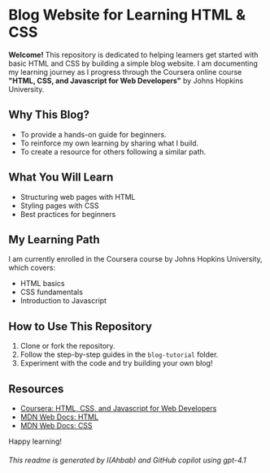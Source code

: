# Blog Website for Learning HTML & CSS

**Welcome!** This repository is dedicated to helping learners get started with basic HTML and CSS by building a simple
blog website. I am documenting my learning journey as I progress through the Coursera online course **"HTML, CSS, and
Javascript for Web Developers"** by Johns Hopkins University.

## Why This Blog?

- To provide a hands-on guide for beginners.
- To reinforce my own learning by sharing what I build.
- To create a resource for others following a similar path.

## What You Will Learn

- Structuring web pages with HTML
- Styling pages with CSS
- Best practices for beginners

## My Learning Path

I am currently enrolled in the Coursera course by Johns Hopkins University, which covers:

- HTML basics
- CSS fundamentals
- Introduction to Javascript

## How to Use This Repository

1. Clone or fork the repository.
2. Follow the step-by-step guides in the `blog-tutorial` folder.
3. Experiment with the code and try building your own blog!

## Resources

- [Coursera: HTML, CSS, and Javascript for Web Developers](https://www.coursera.org/learn/html-css-javascript-for-web-developers)
- [MDN Web Docs: HTML](https://developer.mozilla.org/en-US/docs/Web/HTML)
- [MDN Web Docs: CSS](https://developer.mozilla.org/en-US/docs/Web/CSS)

Happy learning!

###### _This readme is generated by I(Ahbab) and GitHub copilot using gpt-4.1_